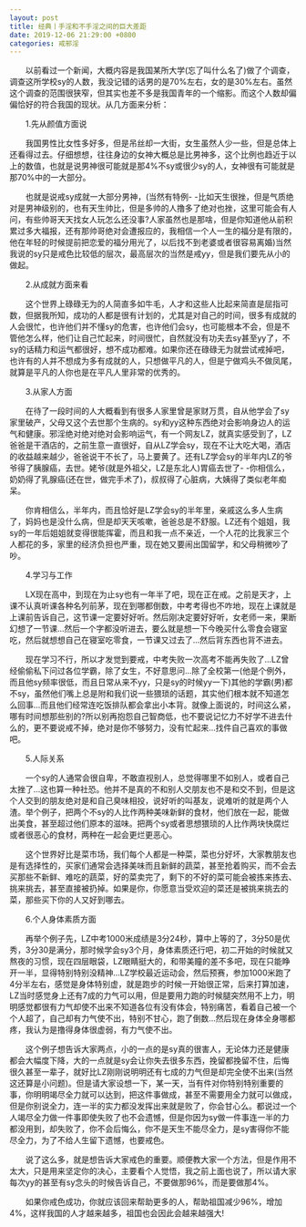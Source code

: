 ```yaml
---
layout: post
title: 经典丨手淫和不手淫之间的巨大差距
date: 2019-12-06 21:29:00 +0800
categories: 戒邪淫
---
```


　　以前看过一个新闻，大概内容是我国某所大学(忘了叫什么名了)做了个调查，调查这所学校sy的人数，我没记错的话男的是70%左右，女的是30%左右。虽然这个调查的范围很狭窄，但其实也差不多是我国青年的一个缩影。而这个人数却偏偏恰好的符合我国的现状。从几方面来分析：
　　1.先从颜值方面说
　　我国男性比女性多好多，但是吊丝却一大街，女生虽然人少一些，但是总体上还看得过去。仔细想想，往往身边的女神大概总是比男神多，这个比例也趋近于以上的数值，也就是说男神很可能就是那4%不sy或很少sy的人，女神很有可能就是那70%中的一大部分。
　　也就是说戒sy成就一大部分男神，(当然有特例- -比如天生很挫，但是气质绝对是男神级别的，也有天生帅比，但是多帅的人撸多了绝对也挫，这里可能会有人问，有些帅哥天天找女人玩怎么还没事?人家虽然也是那啥，但是你知道他从前积累过多大福报，还有那帅哥绝对会遭报应的，我相信一个人一生的福分是有限的，他在年轻的时候提前把恋爱的福分用光了，以后找不到老婆或者很容易离婚)当然我说的sy只是戒色比较低的层次，最高层次的当然是戒yy，但是我们要先从小的做起。
　　2.从成就方面来看
　　这个世界上碌碌无为的人简直多如牛毛，人才和这些人比起来简直是屈指可数，但据我所知，成功的人都是很有计划的，尤其是对自己的时间，很多有成就的人会很忙，也许他们并不懂sy的危害，也许他们会sy，也可能根本不会，但是不管他怎么样，他们让自己忙起来，时间很忙，自然就没有功夫去sy甚至yy了，不sy的话精力和运气都很好，想不成功都难。如果你还在碌碌无为就尝试戒掉吧，也许有的人并不想成为多有成就的人，只想做平凡的人，但是宁做鸡头不做凤尾，就算是平凡的人你也是在平凡人里非常的优秀的。
　　3.从家人方面
　　在待了一段时间的人大概看到有很多人家里曾是家财万贯，自从他学会了sy家里破产，父母又这个去世那个生病的。sy和yy这种东西绝对会影响身边人的运气和健康。邪淫绝对绝对绝对会影响运气，有一个网友LZ，就真实感受到了，LZ爸爸是干酒店的，之前生意一直很好，自从LZ学会sy，现在不让大吃大喝，酒店的收益越来越少，爸爸说干不长了，马上要黄了。还有LZ学会sy的半年内LZ的爷爷得了胰腺癌，去世。姥爷(就是外祖父，LZ是东北人)胃癌去世了- -你相信么，奶奶得了乳腺癌(还在世，做完手术了)，叔叔得了心脏病，大姨得了类似老年痴呆。
　　你肯相信么，半年内，而且恰好是LZ学会sy的半年里，亲戚这么多人生病了，妈妈也是没什么病，但是却天天咳嗽，爸爸总是不舒服。LZ还有个姐姐，我sy的一年后姐姐就变得很能挥霍，而且和我一点不亲近，一个人花的比我家三个人都花的多，家里的经济负担也严重，现在她又要闹出国留学，和父母稍微吵了吵。
　　4.学习与工作
　　LX现在高中，到现在为止sy也有一年半了吧，现在正在戒。之前是天才，上课不认真听课各种名列前茅，现在到哪都倒数，中考考得也不咋地，现在上课就是上课前告诉自己，这节课一定要好好听。然后刚决定要好好听，女老师一来，果断幻想了一节课...然后一个字都没听进去，要么就是想一下今晚买什么零食会寝室吃，然后就想想自己在寝室吃零食，一节课又过去了...然后背东西也背不进去。
　　现在学习不行，所以才发觉到要戒，中考失败一次高考不能再失败了...LZ曾经偷偷私下问过各位学霸，除了女生，不好意思问...除了全校第一(他是个例外，而且他sy频率很低，而且日常从来不yy，只是sy的时候yy一下)其他的学霸(男)都不sy，虽然他们嘴上总是附和我们说一些猥琐的话题，其实他们根本就不知道怎么回事...而且他们经常连吃饭排队都会拿出小本背。就像上面说的，时间这么紧，哪有时间想那些别的?所以别再抱怨自己智商低，也不要说记忆力不好学不进去什么的，更不要说戒不掉，绝对是你不够努力，没有忙起来...找件自己喜欢的事做吧。
　　5.人际关系
　　一个sy的人通常会很自卑，不敢直视别人，总觉得哪里不如别人，或者自己太挫了...这也算一种社恐。他并不是真的不和别人交朋友也不是和交不到，但是这个人交到的朋友绝对是和自己臭味相投，说好听的叫基友，说难听的就是两个人渣。举个例子，把两个不sy的人比作两种美味新鲜的食材，他们放在一起，能做出美食，甚至超过他们原本的滋味。把两个sy或者思想猥琐的人比作两块快腐烂或者很恶心的食材，两种在一起会更烂更恶心。
　　这个世界好比是菜市场，我们每个人都是一种菜，菜也分好坏，大家教朋友也是有选择性的，买家们通常会选择美味而且新鲜的蔬菜，甚至抢着购买，而不会去买那些不新鲜、难吃的蔬菜，好的菜卖完了，剩下的不好的菜可能会被拣来拣去、挑来挑去，甚至直接被扔掉。如果是你，你愿意当受欢迎的菜还是被挑来挑去的菜，那些买下你的人又好到哪去。
　　6.个人身体素质方面
　　再举个例子先，LZ中考1000米成绩是3分24秒，算中上等的了，3分50是优秀，3分30是满分，那时候学会sy3个月，身体素质还行吧，初二开始的时候就又熬夜的习惯，现在四层眼袋，LZ眼睛挺大的，和带美瞳的差不多吧，现在只能睁开一半，显得特别特别没精神...LZ学校最近运动会，然后预赛，参加1000米跑了4分半左右，感觉是身体特别虚，就是跑步的时候一开始很正常，后来打算加速，LZ当时感觉身上还有7成的力气可以用，但是要用力跑的时候腿突然用不上力，明明感觉都很有力气却使不出来不知道各位有没有体会，特别痛苦，看着自己被一个个人超了，自己却有力气使不出，特别不甘心，跑了倒数...然后现在身体全身哪都疼，我认为是撸得身体很虚弱，有力气使不出。
　　这个例子想告诉大家两点，小的一点的是sy真的很害人，无论体力还是健康都会大幅度下降，大的一点就是sy会让你失去很多东西，挽留都挽留不住，后悔很久甚至一辈子，就好比LZ刚刚说明明还有七成的力气但是却完全使不出来(当然这还算是小问题)。但是请大家设想一下，某一天，当有件对你特别特别重要的事，你明明竭尽全力就可以达到，把这件事做成，甚至不需要用全力就可以做成，但是你别说全力，连一半的实力都没发挥出来就是败了，你会甘心么。都说过一个人竭尽全力做一件事即使失败了也不会遗憾，但是你因为sy做一件事连一半的力都没用到，却失败了，你不会后悔么，你不是天生不能尽全力，是sy害得你不能尽全力，为了不给人生留下遗憾，也要戒色。
　　说了这么多，就是想告诉大家戒色的重要。顺便教大家一个方法，但是作用不太大，只是用来坚定你的决心，主要看个人觉悟，我之前上面也说了，所以请大家每次yy的甚至有sy念头的时候告诉自己，不要做那96%，而是要做那4%。
　　如果你戒色成功，你就应该回来帮助更多的人，帮助祖国减少96%，增加4%，这样我国的人才越来越多，祖国也会因此会越来越强大!